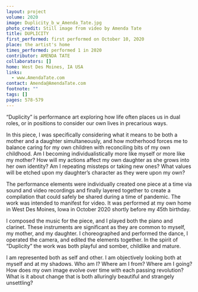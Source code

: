```yaml
---
layout: project
volume: 2020
image: Duplicity_b_w_Amenda_Tate.jpg
photo_credit: Still image from video by Amenda Tate
title: DUPLICITY
first_performed: first performed on October 10, 2020
place: the artist's home
times_performed: performed 1 in 2020
contributor: AMENDA TATE
collaborators: []
home: West Des Moines, IA USA
links:
  - www.AmendaTate.com
contact: Amenda@AmendaTate.com
footnote: ""
tags: []
pages: 578-579
---
```


“Duplicity” is performance art exploring how life often places us in dual roles, or in positions to consider our own lives in precarious ways.

In this piece, I was specifically considering what it means to be both a mother and a daughter simultaneously, and how motherhood forces me to balance caring for my own children with reconciling bits of my own childhood. Am I becoming individualistically more like myself or more like my mother? How will my actions affect my own daughter as she grows into her own identity? Am I repeating missteps or taking new ones? What values will be etched upon my daughter’s character as they were upon my own?

The performance elements were individually created one piece at a time via sound and video recordings and finally layered together to create a compilation that could safely be shared during a time of pandemic. The work was intended to manifest for video. It was performed at my own home in West Des Moines, Iowa in October 2020 shortly before my 45th birthday.

I composed the music for the piece, and I played both the piano and clarinet. These instruments are significant as they are common to myself, my mother, and my daughter. I choreographed and performed the dance, I operated the camera, and edited the elements together. In the spirit of “Duplicity” the work was both playful and somber, childlike and mature.

I am represented both as self and other. I am objectively looking both at myself and at my shadows. Who am I? Where am I from? Where am I going? How does my own image evolve over time with each passing revolution? What is it about change that is both alluringly beautiful and strangely unsettling?
